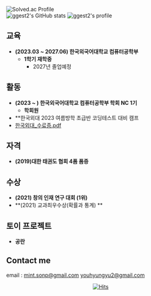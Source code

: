 ![Solved.ac Profile](https://capsule-render.vercel.app/api?type=Waving&color=638fda&height=200&section=header&text=ggest2&fontSize=70&&fontColor=ffffff)    
![ggest2's GitHub stats](https://github-readme-stats.vercel.app/api?username=ggest2&show_icons=true&theme=tokyonight)
![ggest2's profile](https://github-profile-trophy.vercel.app/?username=ggest2&margin-h=50&margin-w=10&row=1&column=8&no-frame=false&theme=algolia)  

## 교육
* **(2023.03 ~ 2027.06) 한국외국어대학교 컴퓨터공학부**
  - **1학기 재학중**
    + 2027년 졸업예정
  
## 활동
* **(2023 ~ ) 한국외국어대학교 컴퓨터공학부 학회 NC 1기**
  - **학회원**
* **한국외대 2023 여름방학 초급반 코딩테스트 대비 캠프
* [한국외대_수료증.pdf](https://github.com/ggest2/ggest2/files/12451293/_.pdf)

## 자격
* **(2019)대한 태권도 협회 4품 품증**

## 수상
* **(2021) 창의 인재 연구 대회 (1위)**
* **(2021) 교과최우수상(확률과 통계) **

## 토이 프로젝트
* **공란**

## Contact me

email :  <mint.sonp@gmail.com> <youhyungyu2@gmail.com>   

<div align=center> 
  
[![Hits](https://hits.seeyoufarm.com/api/count/incr/badge.svg?url=https%3A%2F%2Fgithub.com%2Fggest2%2Fggest2&count_bg=%23638FDA&title_bg=%23555555&icon=ghostery.svg&icon_color=%23E7E7E7&title=Github+%28%EC%98%A4%EB%8A%98+%EB%B0%A9%EB%AC%B8%EC%9E%90+%2F+%EC%A0%84%EC%B2%B4+%EB%B0%A9%EB%AC%B8%EC%9E%90%29&edge_flat=false)](https://hits.seeyoufarm.com)
  
</div>
